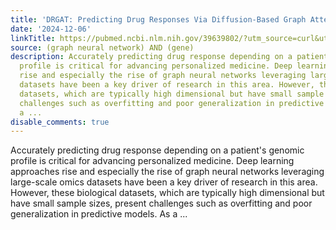 ```yaml
---
title: 'DRGAT: Predicting Drug Responses Via Diffusion-Based Graph Attention Network'
date: '2024-12-06'
linkTitle: https://pubmed.ncbi.nlm.nih.gov/39639802/?utm_source=curl&utm_medium=rss&utm_campaign=pubmed-2&utm_content=1x5bM_TNL8gjogAcnslpo2s2PbDe-61JVM2h9yowOYSiZ7Dkrt&fc=20220919211934&ff=20241206175004&v=2.18.0.post9+e462414
source: (graph neural network) AND (gene)
description: Accurately predicting drug response depending on a patient's genomic
  profile is critical for advancing personalized medicine. Deep learning approaches
  rise and especially the rise of graph neural networks leveraging large-scale omics
  datasets have been a key driver of research in this area. However, these biological
  datasets, which are typically high dimensional but have small sample sizes, present
  challenges such as overfitting and poor generalization in predictive models. As
  a ...
disable_comments: true
---
```

Accurately predicting drug response depending on a patient's genomic profile is critical for advancing personalized medicine. Deep learning approaches rise and especially the rise of graph neural networks leveraging large-scale omics datasets have been a key driver of research in this area. However, these biological datasets, which are typically high dimensional but have small sample sizes, present challenges such as overfitting and poor generalization in predictive models. As a ...